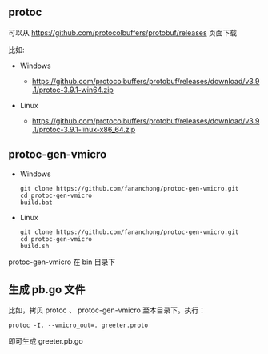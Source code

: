 ## protoc

可以从 https://github.com/protocolbuffers/protobuf/releases 页面下载

比如:

- Windows
  - https://github.com/protocolbuffers/protobuf/releases/download/v3.9.1/protoc-3.9.1-win64.zip

- Linux
  - https://github.com/protocolbuffers/protobuf/releases/download/v3.9.1/protoc-3.9.1-linux-x86_64.zip

## protoc-gen-vmicro

- Windows
  ```shell
  git clone https://github.com/fananchong/protoc-gen-vmicro.git
  cd protoc-gen-vmicro
  build.bat
  ```

- Linux
  ```shell
  git clone https://github.com/fananchong/protoc-gen-vmicro.git
  cd protoc-gen-vmicro
  build.sh
  ```

protoc-gen-vmicro 在 bin 目录下


## 生成 pb.go 文件

比如，拷贝 protoc 、 protoc-gen-vmicro 至本目录下。执行：

```shell
protoc -I. --vmicro_out=. greeter.proto
```

即可生成 greeter.pb.go
